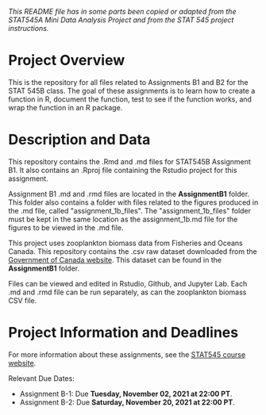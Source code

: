 *This README file has in some parts been copied or adapted from the STAT545A Mini Data Analysis Project and from the STAT 545 project instructions.*

# Project Overview 

This is the repository for all files related to Assignments B1 and B2 for the STAT 545B class. The goal of these assignments is to learn how to create a function in R, document the function, test to see if the function works, and wrap the function in an R package. 

# Description and Data

This repository contains the .Rmd and .md files for STAT545B Assignment B1. It also contains an .Rproj file containing the Rstudio project for this assignment.

Assignment B1 .md and .rmd files are located in the **AssignmentB1** folder. This folder also contains a folder with files related to the figures produced in the .md file, called "assignment_1b_files". The "assignment_1b_files" folder must be kept in the same location as the assignment_1b.md file for the figures to be viewed in the .md file.

This project uses zooplankton biomass data from Fisheries and Oceans Canada. This repository contains the .csv raw dataset downloaded from the [Government of Canada website](https://open.canada.ca/data/en/dataset/9447ecf8-a7f7-4904-8ab0-3c597c534c4b). This dataset can be found in the **AssignmentB1** folder. 

Files can be viewed and edited in Rstudio, Github, and Jupyter Lab. Each .md and .rmd file can be run separately, as can the zooplankton biomass CSV file.

# Project Information and Deadlines

For more information about these assignments, see the [STAT545 course website](https://stat545.stat.ubc.ca). 

Relevant Due Dates:

* Assignment B-1: Due **Tuesday, November 02, 2021 at 22:00 PT**.
* Assignment B-2: Due **Saturday, November 20, 2021 at 22:00 PT**.


